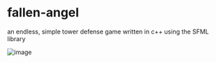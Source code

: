 # fallen-angel
an endless, simple tower defense game written in c++ using the SFML library

![image](https://user-images.githubusercontent.com/74675902/113525609-d0b96f00-9583-11eb-8295-d00aebcf3f27.png)
